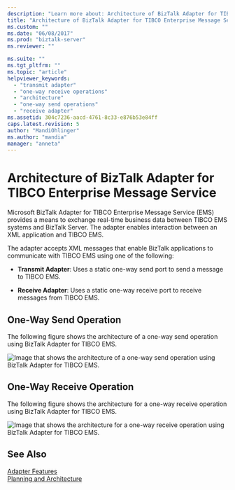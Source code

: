 ```yaml
---
description: "Learn more about: Architecture of BizTalk Adapter for TIBCO Enterprise Message Service"
title: "Architecture of BizTalk Adapter for TIBCO Enterprise Message Service | Microsoft Docs"
ms.custom: ""
ms.date: "06/08/2017"
ms.prod: "biztalk-server"
ms.reviewer: ""

ms.suite: ""
ms.tgt_pltfrm: ""
ms.topic: "article"
helpviewer_keywords: 
  - "transmit adapter"
  - "one-way receive operations"
  - "architecture"
  - "one-way send operations"
  - "receive adapter"
ms.assetid: 304c7236-aacd-4761-8c33-e876b53e84ff
caps.latest.revision: 5
author: "MandiOhlinger"
ms.author: "mandia"
manager: "anneta"
---
```

# Architecture of BizTalk Adapter for TIBCO Enterprise Message Service
Microsoft BizTalk Adapter for TIBCO Enterprise Message Service (EMS) provides a means to exchange real-time business data between TIBCO EMS systems and BizTalk Server. The adapter enables interaction between an XML application and TIBCO EMS.  
  
 The adapter accepts XML messages that enable BizTalk applications to communicate with TIBCO EMS using one of the following:  
  
-   **Transmit Adapter**: Uses a static one-way send port to send a message to TIBCO EMS.  
  
-   **Receive Adapter**: Uses a static one-way receive port to receive messages from TIBCO EMS.  
  
## One-Way Send Operation  
 The following figure shows the architecture of a one-way send operation using BizTalk Adapter for TIBCO EMS.  
  
 ![Image that shows the architecture of a one-way send operation using BizTalk Adapter for TIBCO EMS.](../core/media/tibcoems-architecture-send.gif "TIBCOEMS_architecture_send")  
  
## One-Way Receive Operation  
 The following figure shows the architecture for a one-way receive operation using BizTalk Adapter for TIBCO EMS.  
  
 ![Image that shows the architecture for a one-way receive operation using BizTalk Adapter for TIBCO EMS.](../core/media/tibcoems-architecture-receive.gif "TIBCOEMS_architecture_receive")  
  
## See Also  
 [Adapter Features](../core/adapter-features.md)   
 [Planning and Architecture](../core/planning-and-architecture16.md)

